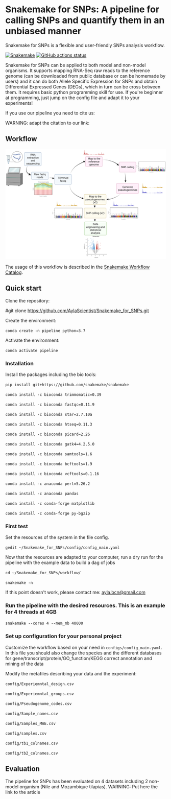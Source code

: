 # Snakemake for SNPs: A pipeline for calling SNPs and quantify them in an unbiased manner
Snakemake for SNPs is a flexible and user-friendly SNPs analysis workflow.

[![Snakemake](https://img.shields.io/badge/snakemake-≥7.18.2.1-brightgreen.svg)](https://snakemake.github.io)
[![GitHub actions status](https://github.com/<owner>/<repo>/workflows/Tests/badge.svg?branch=main)](https://github.com/<owner>/<repo>/actions?query=branch%3Amain+workflow%3ATests)

Snakemake for SNPs can be applied to both model and non-model organisms. It supports mapping RNA-Seq raw reads to the reference genome (can be downloaded from public database or can be homemade by users) and it can do both Allele Specific Expression for SNPs and obtain Differential Expressed Genes (DEGs), which in turn can be cross between them. It requires basic python programming skill for use. If you're beginner at programming, just jump on the config file and adapt it to your experiments!

If you use our pipeline you need to cite us:

WARNING: adapt the citation to our link:

## Workflow
<img src="https://github.com/AylaScientist/Snakemake_for_SNPs/blob/master/Figure%201%20Pipeline%20white%20background.png" width="800">

The usage of this workflow is described in the [Snakemake Workflow Catalog](https://snakemake.github.io/snakemake-workflow-catalog/?usage=<owner>%2F<repo>).


## Quick start

Clone the repository:

#git clone https://github.com/AylaScientist/Snakemake_for_SNPs.git

Create the environment:

`conda create -n pipeline python=3.7`

Activate the environment:

`conda activate pipeline`

### Installation
Install the packages including the bio tools:

`pip install git+https://github.com/snakemake/snakemake`

`conda install -c bioconda trimmomatic=0.39`

`conda install -c bioconda fastqc=0.11.9`

`conda install -c bioconda star=2.7.10a`

`conda install -c bioconda htseq=0.11.3`

`conda install -c bioconda picard=2.26`

`conda install -c bioconda gatk4=4.2.5.0`

`conda install -c bioconda samtools=1.6`

`conda install -c bioconda bcftools=1.9`

`conda install -c bioconda vcftools=0.1.16`

`conda install -c anaconda perl=5.26.2`

`conda install -c anaconda pandas`

`conda install -c conda-forge matplotlib`

`conda install -c conda-forge py-bgzip`


### First test
Set the resources of the system in the file config.

`gedit ~/Snakemake_for_SNPs/config/config_main.yaml`

Now that the resources are adapted to your computer, run a dry run for the pipeline with the example data to build a dag of jobs

`cd ~/Snakemake_for_SNPs/workflow/ `

`snakemake -n `

If this point doesn't work, please contact me: ayla.bcn@gmail.com


### Run the pipeline with the desired resources. This is an example for 4 threads at 4GB
`snakemake --cores 4 --mem_mb 40000 `


### Set up configuration for your personal project
Customize the workflow based on your need in `configs/config_main.yaml`.
In this file you should also change the species and the different databases for gene/transcript/protein/GO_function/KEGG correct annotation and mining of the data

Modify the metafiles describing your data and the experiment:

`config/Experiemntal_design.csv`

`config/Experiemntal_groups.csv`

`config/Pseudogenome_codes.csv`

`config/Sample_names.csv`

`config/Samples_MAE.csv`

`config/samples.csv`

`config/tb1_colnames.csv`

`config/tb2_colnames.csv`


## Evaluation
The pipeline for SNPs has been evaluated on 4 datasets including 2 non-model organism (Nile and Mozambique tilapias). 
WARNING: Put here the link to the article
